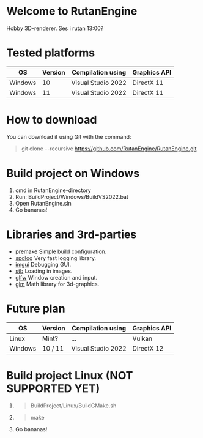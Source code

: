 # Welcome to RutanEngine
Hobby 3D-renderer. Ses i rutan 13:00?

# Tested platforms
| OS        | Version   | Compilation using   | Graphics API |
|-----------|-----------|---------------------|--------------|
| Windows   | 10        | Visual Studio 2022  | DirectX 11   |
| Windows   | 11        | Visual Studio 2022  | DirectX 11   |

# How to download
You can download it using Git with the command:
> git clone --recursive https://github.com/RutanEngine/RutanEngine.git

# Build project on Windows
1. cmd in RutanEngine-directory
2. Run: BuildProject/Windows/BuildVS2022.bat
3. Open RutanEngine.sln
4. Go bananas!

# Libraries and 3rd-parties
* [premake](https://github.com/premake/premake-core/) Simple build configuration.
* [spdlog](https://github.com/gabime/spdlog) Very fast logging library.
* [imgui](https://github.com/ocornut/imgui) Debugging GUI.
* [stb](https://github.com/nothings/stb) Loading in images.
* [glfw](https://github.com/glfw/glfw) Window creation and input.
* [glm](https://github.com/icaven/glm) Math library for 3d-graphics.


# Future plan
| OS        | Version   | Compilation using   | Graphics API |
|-----------|-----------|---------------------|--------------|
| Linux     | Mint?     | ...                 | Vulkan       |
| Windows   | 10 / 11   | Visual Studio 2022  | DirectX 12   |

# Build project Linux (NOT SUPPORTED YET)
1. > BuildProject/Linux/BuildGMake.sh
2. > make
3. Go bananas!
